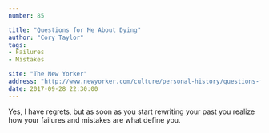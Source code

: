 ```yaml
---
number: 85

title: "Questions for Me About Dying"
author: "Cory Taylor"
tags:
- Failures
- Mistakes

site: "The New Yorker"
address: "http://www.newyorker.com/culture/personal-history/questions-for-me-about-dying"
date: 2017-09-28 22:30:00
---
```


Yes, I have regrets, but as soon as you start rewriting your past you realize how your failures and mistakes are what define you.
